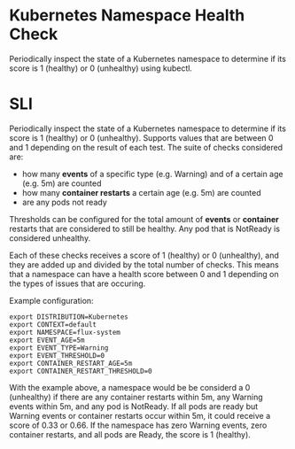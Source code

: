 # Kubernetes Namespace Health Check
Periodically inspect the state of a Kubernetes namespace to determine if its score is 1 (healthy) or 0 (unhealthy) using kubectl. 

# SLI 
Periodically inspect the state of a Kubernetes namespace to determine if its score is 1 (healthy) or 0 (unhealthy). Supports values that are between 0 and 1 depending on the result of each test. The suite of checks considered are:
- how many **events** of a specific type (e.g. Warning) and of a certain age (e.g. 5m) are counted
- how many **container restarts** a certain age (e.g. 5m) are counted
- are any pods not ready

Thresholds can be configured for the total amount of **events** or **container** restarts that are considered to still be healthy. Any pod that is NotReady is considered unhealthy. 

Each of these checks receives a score of 1 (healthy) or 0 (unhealthy), and they are added up and divided by the total number of checks. This means that a namespace can have a health score between 0 and 1 depending on the types of issues that are occuring. 

Example configuration: 
```
export DISTRIBUTION=Kubernetes
export CONTEXT=default
export NAMESPACE=flux-system
export EVENT_AGE=5m
export EVENT_TYPE=Warning
export EVENT_THRESHOLD=0
export CONTAINER_RESTART_AGE=5m
export CONTAINER_RESTART_THRESHOLD=0
```

With the example above, a namespace would be be considerd a 0 (unhealthy) if there are any container restarts within 5m, any Warning events within 5m, and any pod is NotReady. If all pods are ready but Warning events or container restarts occur within 5m, it could receive a score of 0.33 or 0.66. If the namespace has zero Warning events, zero container restarts, and all pods are Ready, the score is 1 (healthy). 